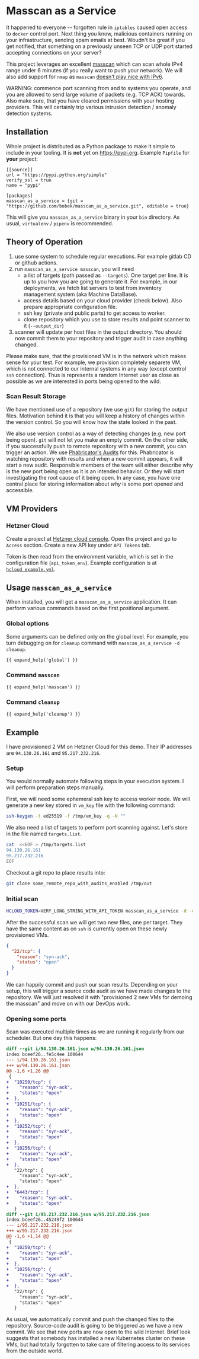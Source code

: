 # Masscan as a Service

It happened to everyone --  forgotten rule in `iptables` caused open access to `docker` control port. Next thing you know, malicious containers running on your infrastructure, sending spam emails at best. Woudn't be great if you get notified, that something on a previously unseen TCP or UDP port started accepting connections on your server?

This project leverages an excellent [masscan](https://github.com/robertdavidgraham/masscan) which can scan whole IPv4 range under 6 minutes (if you really want to push your network). We will also add support for `nmap` as `masscan` [doesn't play nice with IPv6](https://github.com/robertdavidgraham/masscan/issues/7).

WARNING: commence port scanning from and to systems you operate, and you are allowed to send large volume of packets (e.g. TCP ACK) towards. Also make sure, that you have cleared permissions with your hosting providers. This will certainly trip various intrusion detection / anomaly detection systems.

## Installation

Whole project is distributed as a Python package to make it simple to include in your tooling. It is **not** yet on https://pypi.org. Example `Pipfile` for **your** project:

```pipfile
[[source]]
url = "https://pypi.python.org/simple"
verify_ssl = true
name = "pypi"

[packages]
masscan_as_a_service = {git = "https://github.com/bobek/masscan_as_a_service.git", editable = true}
```

This will give you `masscan_as_a_service` binary in your `bin` directory. As usual, `virtualenv` / `pipenv` is recommended.

## Theory of Operation
1. use some system to schedule regular executions. For example gitlab CD or github actions.
1. run `masscan_as_a_service masscan`, you will need
    - a list of targets (path passed as `--targets`). One target per line. It is up to you how you are going to generate it. For example, in our deployments, we fetch list servers to test from inventory management system (aka Machine DataBase).
    - access details based on your cloud provider (check below). Also prepare appropriate configuration file.
    - ssh key (private and public parts) to get access to worker.
    - clone repository which you use to store results and point scanner to it  (`--output_dir`)
1. scanner will update per host files in the output directory. You should now commit them to your repository and trigger audit in case anything changed.

Please make sure, that the provisioned VM is in the network which makes sense for your test. For example, we provision completely separete VM, which is not connected to our internal systems in any way (except control `ssh` connection). Thus is represents a random Internet user as close as possible as we are interested in ports being opened to the wild.

### Scan Result Storage
We have mentioned use of a repository (we use `git`) for storing the output files. Motivation behind it is that you will keep a history of changes within the version control. So you will know how the state looked in the past.

We also use version control as a way of detecting changes (e.g. new port being open). `git` will not let you make an empty commit. On the other side, if you successfully push to remote repository with a new commit, you can trigger an action. We use [Phabricator's Audits](https://secure.phabricator.com/book/phabricator/article/audit/) for this. Phabricator is watching repository with results and when a new commit appears, it will start a new audit. Responsible members of the team will either describe why is the new port being open as it is an intended behavior. Or they will start investigating the root cause of it being open. In any case, you have one central place for storing information about *why* is some port opened and accessible.

## VM Providers
### Hetzner Cloud
Create a project at [Hetzner cloud console](https://console.hetzner.cloud/projects). Open the project and go to `Access` section. Create a new API key under `API Tokens` tab.

Token is then read from the environment variable, which is set in the configuration file (`api_token_env`). Example configuration is at [`hcloud_example.yml`](examples/hcloud.yml).

## Usage `masscan_as_a_service`
When installed, you will get a `masscan_as_a_service` application. It can perform various commands based on the first positional argument.

### Global options
Some arguments can be defined only on the global level. For example, you turn debugging on for `cleanup` command with `masscan_as_a_service -d cleanup`.

```
{{ expand_help('global') }}
```

### Command `masscan`
```
{{ expand_help('masscan') }}
```

### Command `cleanup`
```
{{ expand_help('cleanup') }}
```

## Example

I have provisioned 2 VM on Hetzner Cloud for this demo. Their IP addresses are `94.130.26.161` and `95.217.232.216`.

### Setup
You would normally automate following steps in your execution system. I will perform preparation steps manually.

First, we will need some ephemeral ssh key to access worker node. We will generate a new key stored in `vm_key` file with the following command:

```bash
ssh-keygen -t ed25519 -f /tmp/vm_key -q -N ""
```

We also need a list of targets to perform port scanning against. Let's store in the file named `targets.list`.

```bash
cat  <<EOF > /tmp/targets.list
94.130.26.161
95.217.232.216
EOF
```

Checkout a git repo to place results into:

```bash
git clone some_remote_repo_with_audits_enabled /tmp/out
```

### Initial scan

```bash
HCLOUD_TOKEN=VERY_LONG_STRING_WITH_API_TOKEN masscan_as_a_service -d -e examples/hcloud.yml masscan --ssh-public-key /tmp/vm_key.pub --ssh-private-key /tmp/vm_key -t /tmp/targets.list -o /tmp/out
```

After the successful scan we will get two new files, one per target. They have the same content as on `ssh` is currently open on these newly provisioned VMs.

```json
{
  "22/tcp": {
    "reason": "syn-ack",
    "status": "open"
  }
}
```

We can happily commit and push our scan results. Depending on your setup, this will trigger a source code audit as we have made changes to the repository. We will just resolved it with "provisioned 2 new VMs for demoing the masscan" and move on with our DevOps work.

### Opening some ports

Scan was executed multiple times as we are running it regularly from our scheduler. But one day this happens:

```diff
diff --git i/94.130.26.161.json w/94.130.26.161.json
index bceef26..fe5c4ee 100644
--- i/94.130.26.161.json
+++ w/94.130.26.161.json
@@ -1,6 +1,26 @@
 {
+  "10250/tcp": {
+    "reason": "syn-ack",
+    "status": "open"
+  },
+  "10251/tcp": {
+    "reason": "syn-ack",
+    "status": "open"
+  },
+  "10252/tcp": {
+    "reason": "syn-ack",
+    "status": "open"
+  },
+  "10256/tcp": {
+    "reason": "syn-ack",
+    "status": "open"
+  },
   "22/tcp": {
     "reason": "syn-ack",
     "status": "open"
+  },
+  "6443/tcp": {
+    "reason": "syn-ack",
+    "status": "open"
   }
diff --git i/95.217.232.216.json w/95.217.232.216.json
index bceef26..45249f2 100644
--- i/95.217.232.216.json
+++ w/95.217.232.216.json
@@ -1,6 +1,14 @@
 {
+  "10250/tcp": {
+    "reason": "syn-ack",
+    "status": "open"
+  },
+  "10256/tcp": {
+    "reason": "syn-ack",
+    "status": "open"
+  },
   "22/tcp": {
     "reason": "syn-ack",
     "status": "open"
   }
```

As usual, we automatically commit and push the changed files to the repository. Source-code audit is going to be triggered as we have a new commit. We see that new ports are now open to the wild Internet. Brief look suggests that somebody has installed a new Kubernetes cluster on these VMs, but had totally forgotten to take care of filtering access to its services from the outside world.
